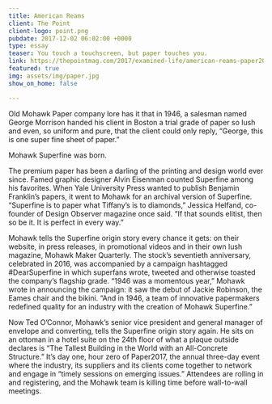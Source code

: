 ```yaml
---
title: American Reams
client: The Point
client-logo: point.png
pubdate: 2017-12-02 06:02:00 +0000
type: essay
teaser: You touch a touchscreen, but paper touches you.
link: https://thepointmag.com/2017/examined-life/american-reams-paper2017
featured: true
img: assets/img/paper.jpg
show_on_home: false

---
```

Old Mohawk Paper company lore has it that in 1946, a salesman named George Morrison handed his client in Boston a trial grade of paper so lush and even, so uniform and pure, that the client could only reply, “George, this is one super fine sheet of paper.”

Mohawk Superfine was born.

The premium paper has been a darling of the printing and design world ever since. Famed graphic designer Alvin Eisenman counted Superfine among his favorites. When Yale University Press wanted to publish Benjamin Franklin’s papers, it went to Mohawk for an archival version of Superfine. “Superfine is to paper what Tiffany’s is to diamonds,” Jessica Helfand, co-founder of Design Observer magazine once said. “If that sounds elitist, then so be it. It is perfect in every way.”

Mohawk tells the Superfine origin story every chance it gets: on their website, in press releases, in promotional videos and in their own lush magazine, Mohawk Maker Quarterly. The stock’s seventieth anniversary, celebrated in 2016, was accompanied by a campaign hashtagged #DearSuperfine in which superfans wrote, tweeted and otherwise toasted the company’s flagship grade. “1946 was a momentous year,” Mohawk wrote in announcing the campaign: it saw the debut of Jackie Robinson, the Eames chair and the bikini. “And in 1946, a team of innovative papermakers redefined quality for an industry with the creation of Mohawk Superfine.”

Now Ted O’Connor, Mohawk’s senior vice president and general manager of envelope and converting, tells the Superfine origin story again. He sits on an ottoman in a hotel suite on the 24th floor of what a plaque outside declares is “The Tallest Building in the World with an All-Concrete Structure.” It’s day one, hour zero of Paper2017, the annual three-day event where the industry, its suppliers and its clients come together to network and engage in “timely sessions on emerging issues.” Attendees are rolling in and registering, and the Mohawk team is killing time before wall-to-wall meetings.

<!--more-->